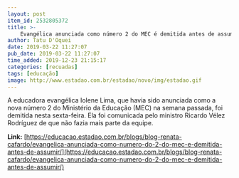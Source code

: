 ```yaml
---
layout: post
item_id: 2532805372
title: >-
    Evangélica anunciada como número 2 do MEC é demitida antes de assumir
author: Tatu D'Oquei
date: 2019-03-22 11:27:07
pub_date: 2019-03-22 11:27:07
time_added: 2019-12-23 21:15:17
categories: [recuadas]
tags: [educação]
image: http://www.estadao.com.br/estadao/novo/img/estadao.gif
---
```


A educadora evangélica Iolene Lima, que havia sido anunciada como a nova número 2 do Ministério da Educação (MEC) na semana passada, foi demitida nesta sexta-feira. Ela foi comunicada pelo ministro Ricardo Vélez Rodríguez de que não fazia mais parte da equipe.

**Link:** [https://educacao.estadao.com.br/blogs/blog-renata-cafardo/evangelica-anunciada-como-numero-do-2-do-mec-e-demitida-antes-de-assumir/](https://educacao.estadao.com.br/blogs/blog-renata-cafardo/evangelica-anunciada-como-numero-do-2-do-mec-e-demitida-antes-de-assumir/)

